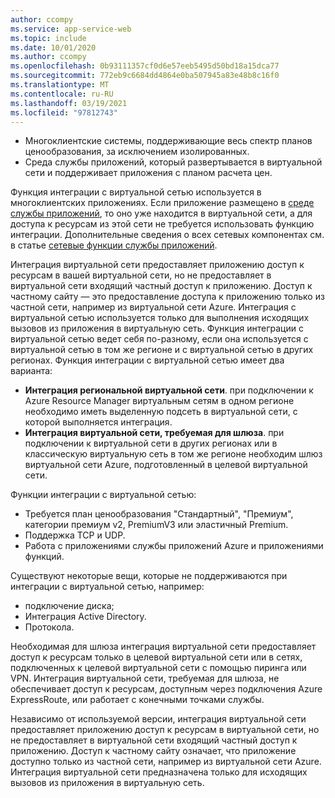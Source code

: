 ```yaml
---
author: ccompy
ms.service: app-service-web
ms.topic: include
ms.date: 10/01/2020
ms.author: ccompy
ms.openlocfilehash: 0b93111357cf0d6e57eeb5495d50bd18a15dca77
ms.sourcegitcommit: 772eb9c6684dd4864e0ba507945a83e48b8c16f0
ms.translationtype: MT
ms.contentlocale: ru-RU
ms.lasthandoff: 03/19/2021
ms.locfileid: "97812743"
---
```

* Многоклиентские системы, поддерживающие весь спектр планов ценообразования, за исключением изолированных.
* Среда службы приложений, который развертывается в виртуальной сети и поддерживает приложения с планом расчета цен.

Функция интеграции с виртуальной сетью используется в многоклиентских приложениях. Если приложение размещено в [среде службы приложений][ASEintro], то оно уже находится в виртуальной сети, а для доступа к ресурсам из этой сети не требуется использовать функцию интеграции. Дополнительные сведения о всех сетевых компонентах см. в статье [сетевые функции службы приложений][Networkingfeatures].

Интеграция виртуальной сети предоставляет приложению доступ к ресурсам в вашей виртуальной сети, но не предоставляет в виртуальной сети входящий частный доступ к приложению. Доступ к частному сайту — это предоставление доступа к приложению только из частной сети, например из виртуальной сети Azure. Интеграция с виртуальной сетью используется только для выполнения исходящих вызовов из приложения в виртуальную сеть. Функция интеграции с виртуальной сетью ведет себя по-разному, если она используется с виртуальной сетью в том же регионе и с виртуальной сетью в других регионах. Функция интеграции с виртуальной сетью имеет два варианта:

* **Интеграция региональной виртуальной сети**. при подключении к Azure Resource Manager виртуальным сетям в одном регионе необходимо иметь выделенную подсеть в виртуальной сети, с которой выполняется интеграция.
* **Интеграция виртуальной сети, требуемая для шлюза**. при подключении к виртуальной сети в других регионах или в классическую виртуальную сеть в том же регионе необходим шлюз виртуальной сети Azure, подготовленный в целевой виртуальной сети.

Функции интеграции с виртуальной сетью:

* Требуется план ценообразования "Стандартный", "Премиум", категории премиум v2, PremiumV3 или эластичный Premium.
* Поддержка TCP и UDP.
* Работа с приложениями службы приложений Azure и приложениями функций.

Существуют некоторые вещи, которые не поддерживаются при интеграции с виртуальной сетью, например:

* подключение диска;
* Интеграция Active Directory.
* Протокола.

Необходимая для шлюза интеграция виртуальной сети предоставляет доступ к ресурсам только в целевой виртуальной сети или в сетях, подключенных к целевой виртуальной сети с помощью пиринга или VPN. Интеграция виртуальной сети, требуемая для шлюза, не обеспечивает доступ к ресурсам, доступным через подключения Azure ExpressRoute, или работает с конечными точками службы.

Независимо от используемой версии, интеграция виртуальной сети предоставляет приложению доступ к ресурсам в виртуальной сети, но не предоставляет в виртуальной сети входящий частный доступ к приложению. Доступ к частному сайту означает, что приложение доступно только из частной сети, например из виртуальной сети Azure. Интеграция виртуальной сети предназначена только для исходящих вызовов из приложения в виртуальную сеть.

<!--Links-->
[ASEintro]: ../articles/app-service/environment/intro.md
[Networkingfeatures]: ../articles/app-service/networking-features.md
